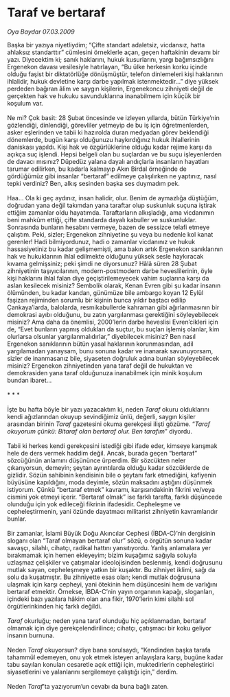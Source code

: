 # Taraf ve bertaraf

*Oya Baydar 07.03.2009*

<div class="taraf_structure_2col_1zq">
<div class="margen_n">



 <p>Başka bir yazıya niyetliydim; “Çifte standart adaletsiz, vicdansız, hatta ahlaksız standarttır” cümlesini örneklerle açan, geçen haftakinin devamı bir yazı. Diyecektim ki; sanık haklarını, hukuk kusurlarını, yargı bağımsızlığını Ergenekon davası vesilesiyle hatırlayan, “Bu ülke herkesin korku içinde olduğu faşist bir diktatörlüğe dönüşmüştür, telefon dinlemeleri kişi haklarının ihlalidir, hukuk devletine karşı darbe yapılmak istenmektedir...” diye yüksek perdeden bağıran âlim ve saygın kişilerin, Ergenekoncu zihniyeti değil de gerçekten hak ve hukuku savunduklarına inanabilmem için küçük bir koşulum var. <br/><br/>Ne mi? Çok basit: 28 Şubat öncesinde ve izleyen yıllarda, bütün Türkiye’nin gözlendiği, dinlendiği, görevliler yetmeyip de bu iş için öğretmenlerden, asker eşlerinden ve tabii ki hazırolda duran medyadan görev beklendiği dönemlerde, bugün karşı olduğunuzu haykırdığınız hukuk ihlallerinin daniskası yapıldı. Kişi hak ve özgürlüklerine olduğu kadar rejime karşı da açıkça suç işlendi. Hepsi belgeli olan bu suçlardan ve bu suçu işleyenlerden de davacı mısınız? Düpedüz yalana dayalı andıçlarla insanların hayatları tarumar edilirken, bu kadarla kalmayıp Akın Birdal örneğinde de gördüğümüz gibi insanlar “bertaraf” edilmeye çalışılırken ne yaptınız, nasıl tepki verdiniz? Ben, alkış sesinden başka ses duymadım pek. <br/><br/>Haa... Ola ki geç aydınız, insan halidir, olur. Benim de aymazlığa düştüğüm, doğrudan yana değil takımdan yana taraftar olup suskunluk suçuna iştirak ettiğim zamanlar oldu hayatımda. Taraftarların alkışladığı, ama vicdanımın beni mahkûm ettiği, çifte standarda dayalı kabuller ve suskunluklar. Sonrasında bunların hesabını vermeye, bazen de sessizce telafi etmeye çalıştım. Peki, sizler; Ergenekon zihniyetine şu veya bu nedenle kol kanat gerenler! Hadi bilmiyordunuz, hadi o zamanlar vicdanınız ve hukuk hassasiyetiniz bu kadar gelişmemişti, ama bakın artık Ergenekon sanıklarının hak ve hukuklarının ihlal edilmekte olduğunu yüksek sesle haykıracak kıvama gelmişsiniz; peki şimdi ne diyorsunuz? Hâlâ süren 28 Şubat zihniyetinin taşıyıcılarının, modern-postmodern darbe heveslilerinin, öyle kişi haklarını ihlal falan diye geçiştirilemeyecek vahim suçlarına karşı da aslan kesilecek misiniz? Sembolik olarak, Kenan Evren gibi şu kadar insanın ölümünden, bu kadar kandan, günümüze bile ambargo koyan 12 Eylül faşizan rejiminden sorumlu bir kişinin bunca yıldır baştacı edilip Çankaya’larda, balolarda, resmikabullerde kahraman gibi ağırlanmasının bir demokrasi ayıbı olduğunu, bu zatın yargılanması gerektiğini söyleyebilecek misiniz? Ama daha da önemlisi, 2000’lerin darbe heveslisi Evren’cikleri için de, “Evet bunların yapmış oldukları da suçtur, bu suçları işlemiş olanlar, kim olurlarsa olsunlar yargılanmalıdırlar,” diyebilecek misiniz? Ben nasıl Ergenekon sanıklarının bütün yasal haklarının korunmasından, adil yargılamadan yanaysam, bunu sonuna kadar ve inanarak savunuyorsam, sizler de inanmasanız bile, siyaseten doğruluk adına bunları söyleyebilecek misiniz? Ergenekon zihniyetinden yana taraf değil de hukuktan ve demokrasiden yana taraf olduğunuza inanabilmek için minik koşulum bundan ibaret... <br/><br/>* * * <br/><br/>İşte bu hafta böyle bir yazı yazacaktım ki, neden <i>Taraf</i> okuru olduklarını kendi ağızlarından okuyup sevindiğimiz ünlü, değerli, saygın kişiler arasından birinin <i>Taraf</i> gazetesini okuma gerekçesi ilişti gözüme. “<i>Taraf okuyorum çünkü: Bitaraf olan bertaraf olur. Ben tarafım</i>” diyordu. <br/><br/>Tabii ki herkes kendi gerekçesini istediği gibi ifade eder, kimseye karışmak hele de ders vermek haddim değil. Ancak, burada geçen “bertaraf” sözcüğünün anlamını düşününce ürperdim. Bir sözcükten neler çıkarıyorsun, demeyin; şeytan ayrıntılarda olduğu kadar sözcüklerde de gizlidir. Sözün sahibinin kendisinin bile o şeytanı fark etmediğini, kafiyenin büyüsüne kapıldığını, moda deyimle, sözün maksadını aştığını düşünmek istiyorum. Çünkü “bertaraf etmek” kavramı, karşısındakinin fikrini ve/veya cismini yok etmeyi içerir. “Bertaraf olmak” ise farklı tarafta, farklı düşüncede olunduğu için yok edileceği fikrinin ifadesidir. Cepheleşme ve cepheleştirmenin, yani özünde dayatmacı militarist zihniyetin kavramlarıdır bunlar. <br/><br/>Bir zamanlar, İslami Büyük Doğu Akıncılar Cephesi (İBDA-C)’nin dergisinin sloganı olan “Taraf olmayan bertaraf olur” sözü, o örgütün sonuna kadar savaşçı, silahlı, cihatçı, radikal hattını yansıtıyordu. Yanlış anlamalara yer bırakmamak için hemen ekleyeyim; bizim kuşağımız sağıyla soluyla uzlaşmaz çelişkiler ve çatışmalar ideolojisinden beslenmiş, kendi doğrusunu mutlak sayan, cepheleşmeye yatkın bir kuşaktır. Bu zihniyet iklimi, sağı da solu da kuşatmıştır. Bu zihniyette esas olan; kendi mutlak doğrusuna ulaşmak için karşı cepheyi, yani ötekinin hem düşüncesini hem de varlığını bertaraf etmektir. Örnekse, İBDA-C’nin yayın organının kapağı, sloganları, içindeki bazı yazılara hâkim olan ana fikir, 1970’lerin kimi silahlı sol örgütlerinkinden hiç farklı değildi. <i><br/><br/>Taraf</i> okurluğu; neden yana taraf olunduğu hiç açıklanmadan, bertaraf olmamak için diye gerekçelendirilince; cihatçı, çatışmacı bir koku geliyor insanın burnuna. <br/><br/>Neden <i>Taraf</i> okuyorsun? diye bana sorulsaydı, “Kendinden başka tarafa tahammül edemeyen, onu yok etmek isteyen anlayışlara karşı, bugüne kadar tabu sayılan konuları cesaretle açık ettiği için, muktedirlerin cepheleştirici siyasetlerini ve yalanlarını sergilemeye çalıştığı için,” derdim. <br/><br/>Neden <i>Taraf</i>’ta yazıyorum’un cevabı da buna bağlı zaten.</p>

<br/>


<div id="taraf_not">
</div>

</div>


</div>
